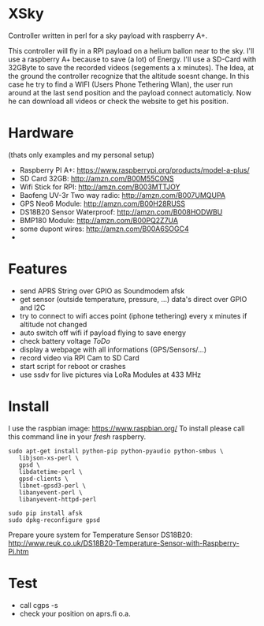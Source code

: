 # XSky
Controller written in perl for a sky payload with raspberry A+. 

This controller will fly in a RPI payload on a helium ballon near to the sky. I'll use a raspberry A+ because to save (a lot) of Energy. I'll use a SD-Card with 32GByte to save the recorded videos (segements a x minutes). The Idea, at the ground the controller recognize that the altitude soesnt change. In this case he try to find a WIFI (Users Phone Tethering Wlan), the user run around at the last send position and the payload connect automaticly. Now he can download all videos or check the website to get his position.

# Hardware
(thats only examples and my personal setup)
* Raspberry PI A+: https://www.raspberrypi.org/products/model-a-plus/
* SD Card 32GB: http://amzn.com/B00M55C0NS
* Wifi Stick for RPI: http://amzn.com/B003MTTJOY
* Baofeng UV-3r Two way radio: http://amzn.com/B007UMQUPA 
* GPS Neo6 Module: http://amzn.com/B00H28RUSS
* DS18B20 Sensor Waterproof: http://amzn.com/B008HODWBU
* BMP180 Module: http://amzn.com/B00PQ2Z7UA
* some dupont wires: http://amzn.com/B00A6SOGC4
* 

# Features
* send APRS String over GPIO as Soundmodem afsk
* get sensor (outside temperature, pressure, ...) data's direct over GPIO and I2C
* try to connect to wifi acces point (iphone tethering) every x minutes if altitude not changed
* auto switch off wifi if payload flying to save energy
* check battery voltage _ToDo_
* display a webpage with all informations (GPS/Sensors/...)
* record video via RPI Cam to SD Card
* start script for reboot or crashes
* use ssdv for live pictures via LoRa Modules at 433 MHz


# Install
I use the raspbian image: https://www.raspbian.org/
To install please call this command line in your _fresh_ raspberry.
```
sudo apt-get install python-pip python-pyaudio python-smbus \
   libjson-xs-perl \
   gpsd \
   libdatetime-perl \
   gpsd-clients \
   libnet-gpsd3-perl \
   libanyevent-perl \
   libanyevent-httpd-perl
   
sudo pip install afsk
sudo dpkg-reconfigure gpsd
```

Prepare youre system for Temperature Sensor DS18B20:
http://www.reuk.co.uk/DS18B20-Temperature-Sensor-with-Raspberry-Pi.htm

# Test
* call cgps -s
* check your position on aprs.fi o.a.
